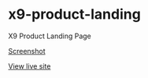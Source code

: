 # x9-product-landing
X9 Product Landing Page

[Screenshot](https://i.imgur.com/JcrLq60.png)

[View live site](https://codepen.io/SkyintheSea/pen/axBybY)
